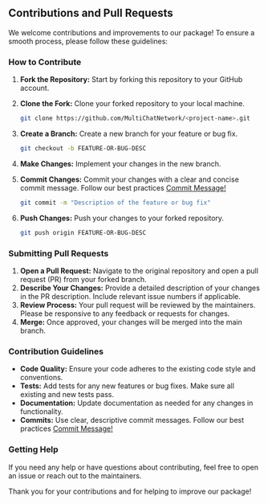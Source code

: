 ## Contributions and Pull Requests

We welcome contributions and improvements to our package! To ensure a smooth process, please follow these guidelines:

### How to Contribute

1. **Fork the Repository:** Start by forking this repository to your GitHub account.
2. **Clone the Fork:** Clone your forked repository to your local machine.
   ```sh
   git clone https://github.com/MultiChatNetwork/<project-name>.git
   ```
3. **Create a Branch:** Create a new branch for your feature or bug fix.
   ```sh
   git checkout -b FEATURE-OR-BUG-DESC
   ```
4. **Make Changes:** Implement your changes in the new branch.
5. **Commit Changes:** Commit your changes with a clear and concise commit message. Follow our best practices [Commit Message!](/.githooks/commit-msg)

   ```sh
   git commit -m "Description of the feature or bug fix"
   ```

6. **Push Changes:** Push your changes to your forked repository.

   ```sh
   git push origin FEATURE-OR-BUG-DESC
   ```

### Submitting Pull Requests

1. **Open a Pull Request:** Navigate to the original repository and open a pull request (PR) from your forked branch.
2. **Describe Your Changes:** Provide a detailed description of your changes in the PR description. Include relevant issue numbers if applicable.
3. **Review Process:** Your pull request will be reviewed by the maintainers. Please be responsive to any feedback or requests for changes.
4. **Merge:** Once approved, your changes will be merged into the main branch.

### Contribution Guidelines

- **Code Quality:** Ensure your code adheres to the existing code style and conventions.
- **Tests:** Add tests for any new features or bug fixes. Make sure all existing and new tests pass.
- **Documentation:** Update documentation as needed for any changes in functionality.
- **Commits:** Use clear, descriptive commit messages. Follow our best practices [Commit Message!](/.githooks/commit-msg)

### Getting Help

If you need any help or have questions about contributing, feel free to open an issue or reach out to the maintainers.

Thank you for your contributions and for helping to improve our package!
